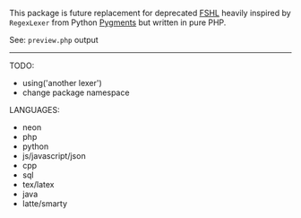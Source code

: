 This package is future replacement for deprecated [FSHL](https://github.com/kukulich/fshl) heavily inspired by `RegexLexer` from Python [Pygments](http://pygments.org/) but written in pure PHP.

See: `preview.php` output

---

TODO:
- using('another lexer')
- change package namespace

LANGUAGES:
- neon
- php
- python
- js/javascript/json
- cpp
- sql
- tex/latex
- java
- latte/smarty
